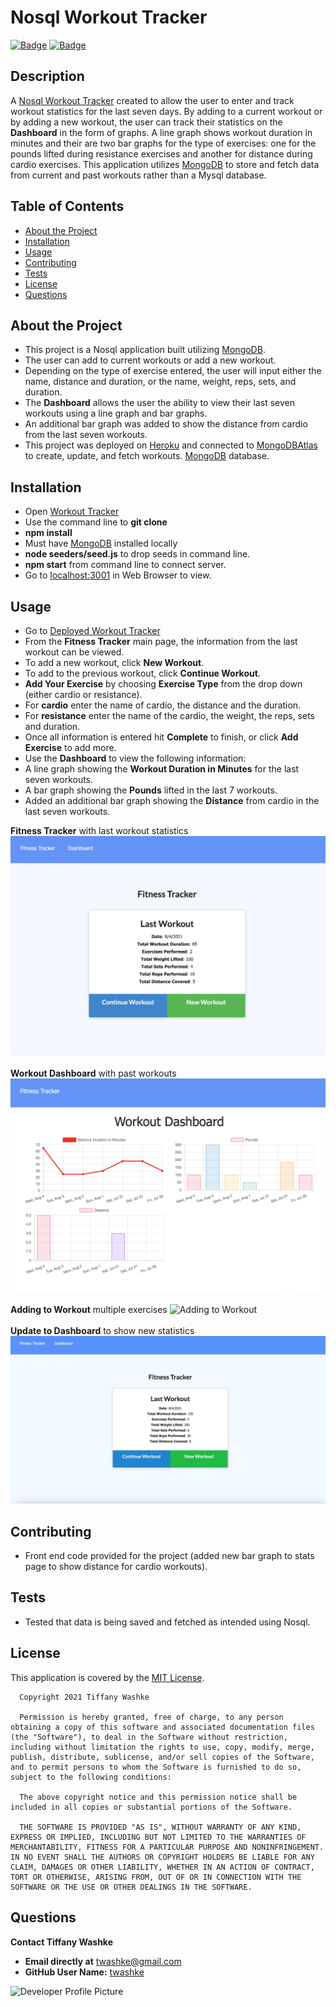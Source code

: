 # Nosql Workout Tracker

[![Badge](https://img.shields.io/badge/GitHub-twashke-blueviolet?style=flat-square&logo=appveyor)](https://github.com/twashke) [![Badge](https://img.shields.io/badge/License-MIT-blue)](https://opensource.org/licenses/MIT)

## Description

A [Nosql Workout Tracker](https://fitnesstracker072021.herokuapp.com/?id=610ad82ab997cd0015123b6a) created to allow the user to enter and track workout statistics for the last seven days. By adding to a current workout or by adding a new workout, the user can track their statistics on the **Dashboard** in the form of graphs. A line graph shows workout duration in minutes and their are two bar graphs for the type of exercises: one for the pounds lifted during resistance exercises and another for distance during cardio exercises. This application utilizes [MongoDB](https://www.mongodb.com/) to store and fetch data from current and past workouts rather than a Mysql database.

## Table of Contents

- [About the Project](#about-the-project)
- [Installation](#installation)
- [Usage](#usage)
- [Contributing](#contributing)
- [Tests](#tests)
- [License](#license)
- [Questions](#questions)

## About the Project

- This project is a Nosql application built utilizing [MongoDB](https://www.mongodb.com/).
- The user can add to current workouts or add a new workout.
- Depending on the type of exercise entered, the user will input either the name, distance and duration, or the name, weight, reps, sets, and duration.
- The **Dashboard** allows the user the ability to view their last seven workouts using a line graph and bar graphs.
- An additional bar graph was added to show the distance from cardio from the last seven workouts.
- This project was deployed on [Heroku](https://www.heroku.com) and connected to [MongoDBAtlas](https://www.mongodb.com/cloud/atlas/lp/try2?utm_source=google&utm_campaign=gs_americas_united_states_search_core_brand_atlas_desktop&utm_term=mongodb%20atlas&utm_medium=cpc_paid_search&utm_ad=e&utm_ad_campaign_id=12212624338&gclid=CjwKCAjw9aiIBhA1EiwAJ_GTSiMeUA88Ve_kTtEtHUYP_veuiRJcw_j8htZeHqqp6zjXuUAIeH2w1hoC2v8QAvD_BwE) to create, update, and fetch workouts.
  [MongoDB](https://www.mongodb.com/) database.

## Installation

- Open [Workout Tracker](https://github.com/twashke/Nosql-Workout-Tracker)
- Use the command line to **git clone**
- **npm install**
- Must have [MongoDB](https://www.mongodb.com/) installed locally
- **node seeders/seed.js** to drop seeds in command line.
- **npm start** from command line to connect server.
- Go to [localhost:3001](http://localhost:3001/) in Web Browser to view.

## Usage

- Go to [Deployed Workout Tracker](https://fitnesstracker072021.herokuapp.com/?id=610ad82ab997cd0015123b6a)
- From the **Fitness Tracker** main page, the information from the last workout can be viewed.
- To add a new workout, click **New Workout**.
- To add to the previous workout, click **Continue Workout**.
- **Add Your Exercise** by choosing **Exercise Type** from the drop down (either cardio or resistance).
- For **cardio** enter the name of cardio, the distance and the duration.
- For **resistance** enter the name of the cardio, the weight, the reps, sets and duration.
- Once all information is entered hit **Complete** to finish, or click **Add Exercise** to add more.
- Use the **Dashboard** to view the following information:
- A line graph showing the **Workout Duration in Minutes** for the last seven workouts.
- A bar graph showing the **Pounds** lifted in the last 7 workouts.
- Added an additional bar graph showing the **Distance** from cardio in the last seven workouts.

**Fitness Tracker** with last workout statistics
![Fitness Tracker Main Page](public/images/fitness-tracker-opening-page.png) \
\
**Workout Dashboard** with past workouts
![Workout Dashboard](public/images/workout-dashboard.png) \
\
**Adding to Workout** multiple exercises
![Adding to Workout](public/images/add-workout.gif) \
\
**Update to Dashboard** to show new statistics
![Adding to Workout](public/images/dashboard-update.gif)

## Contributing

- Front end code provided for the project (added new bar graph to stats page to show distance for cardio workouts).

## Tests

- Tested that data is being saved and fetched as intended using Nosql.

## License

This application is covered by the [MIT License](https://opensource.org/licenses/MIT).

      Copyright 2021 Tiffany Washke

      Permission is hereby granted, free of charge, to any person obtaining a copy of this software and associated documentation files (the "Software"), to deal in the Software without restriction, including without limitation the rights to use, copy, modify, merge, publish, distribute, sublicense, and/or sell copies of the Software, and to permit persons to whom the Software is furnished to do so, subject to the following conditions:

      The above copyright notice and this permission notice shall be included in all copies or substantial portions of the Software.

      THE SOFTWARE IS PROVIDED "AS IS", WITHOUT WARRANTY OF ANY KIND, EXPRESS OR IMPLIED, INCLUDING BUT NOT LIMITED TO THE WARRANTIES OF MERCHANTABILITY, FITNESS FOR A PARTICULAR PURPOSE AND NONINFRINGEMENT. IN NO EVENT SHALL THE AUTHORS OR COPYRIGHT HOLDERS BE LIABLE FOR ANY CLAIM, DAMAGES OR OTHER LIABILITY, WHETHER IN AN ACTION OF CONTRACT, TORT OR OTHERWISE, ARISING FROM, OUT OF OR IN CONNECTION WITH THE SOFTWARE OR THE USE OR OTHER DEALINGS IN THE SOFTWARE.

## Questions

**Contact Tiffany Washke**

- **Email directly at** twashke@gmail.com
- **GitHub User Name:** [twashke](https://github.com/twashke)

![Developer Profile Picture](https://avatars.githubusercontent.com/u/79234530?v=4)
